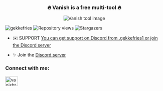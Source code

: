 <h3 align="center">🔥 Vanish is a free multi-tool 🔥</h3>

<p align="center">
  <img src="https://i.ibb.co/G0Qt99x/result-1.png" alt="Vanish tool image" />
</p>

<p align="left">
  <img src="https://komarev.com/ghpvc/?username=gekkefries&label=Profile%20views&color=0e75b6&style=flat" alt="gekkefries" />
  <img src="https://komarev.com/ghpvc/?username=gekkefries&repo=vanish-multi-tool&label=Repository%20views&color=0e75b6&style=flat" alt="Repository views" />
  <img alt="Stargazers" src="https://img.shields.io/github/stars/gekkefries/vanish-multi-tool?style=social">
</p>

- ✉️ SUPPORT [You can get support on Discord from .gekkefries1 or join the Discord server](https://discord.gg/vanishtool)

- ✨ Join the [Discord server](https://discord.gg/vanishtool)

<h3 align="left">Connect with me:</h3>
<p align="left">
  <a href="https://discord.gg/vanishtool" target="_blank">
    <img align="center" src="https://raw.githubusercontent.com/rahuldkjain/github-profile-readme-generator/master/src/images/icons/Social/discord.svg" alt="vanishtool" height="30" width="40" />
  </a>
</p>
